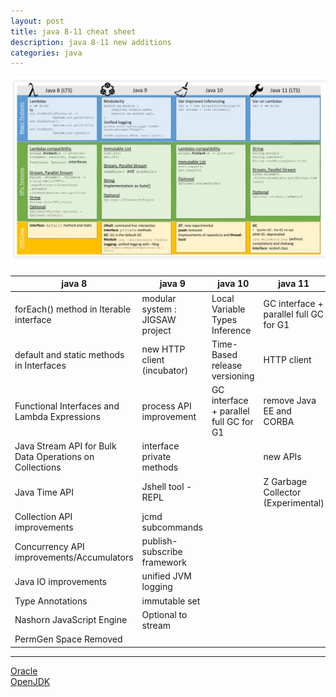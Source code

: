 ```yaml
---
layout: post
title: java 8-11 cheat sheet
description: java 8-11 new additions
categories: java
---
```

![Java additions](/assets/images/java8_11.jpg)

|java 8|java 9|java 10|java 11|
|------|------|-------|-------|
|forEach() method in Iterable interface|modular system : JIGSAW project|Local Variable Types Inference|GC interface + parallel full GC for G1|
|default and static methods in Interfaces|new HTTP client (incubator)|Time-Based release versioning|HTTP client |
|Functional Interfaces and Lambda Expressions|process API improvement|GC interface + parallel full GC for G1|remove Java EE and CORBA|
|Java Stream API for Bulk Data Operations on Collections|interface private methods||new APIs|
|Java Time API|Jshell tool - REPL||Z Garbage Collector (Experimental)|
|Collection API improvements|jcmd subcommands|||
|Concurrency API improvements/Accumulators|publish-subscribe framework|||
|Java IO improvements|unified JVM logging|||
|Type Annotations|immutable set|||
|Nashorn JavaScript Engine|Optional to stream|||
|PermGen Space Removed|||

---
[Oracle](https://www.oracle.com/technetwork/java/javase/overview/index.html)  
[OpenJDK](https://openjdk.java.net/projects/jdk/)

